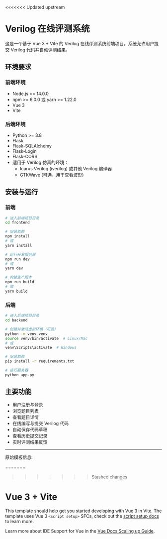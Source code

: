 <<<<<<< Updated upstream
# Verilog 在线评测系统

这是一个基于 Vue 3 + Vite 的 Verilog 在线评测系统前端项目。系统允许用户提交 Verilog 代码并自动评测结果。

## 环境要求

### 前端环境
- Node.js >= 14.0.0
- npm >= 6.0.0 或 yarn >= 1.22.0
- Vue 3
- Vite

### 后端环境
- Python >= 3.8
- Flask
- Flask-SQLAlchemy
- Flask-Login
- Flask-CORS
- 适用于 Verilog 仿真的环境：
  - Icarus Verilog (iverilog) 或其他 Verilog 编译器
  - GTKWave (可选，用于查看波形)

## 安装与运行

### 前端

```bash
# 进入前端项目目录
cd frontend

# 安装依赖
npm install
# 或
yarn install

# 运行开发服务器
npm run dev
# 或
yarn dev

# 构建生产版本
npm run build
# 或
yarn build
```

### 后端

```bash
# 进入后端项目目录
cd backend

# 创建并激活虚拟环境（可选）
python -m venv venv
source venv/bin/activate  # Linux/Mac
# 或
venv\Scripts\activate  # Windows

# 安装依赖
pip install -r requirements.txt

# 运行服务器
python app.py
```

## 主要功能

- 用户注册与登录
- 浏览题目列表
- 查看题目详情
- 在线编写与提交 Verilog 代码
- 自动保存代码草稿
- 查看历史提交记录
- 实时评测结果反馈

---

原始模板信息:

=======
>>>>>>> Stashed changes
# Vue 3 + Vite

This template should help get you started developing with Vue 3 in Vite. The template uses Vue 3 `<script setup>` SFCs, check out the [script setup docs](https://v3.vuejs.org/api/sfc-script-setup.html#sfc-script-setup) to learn more.

Learn more about IDE Support for Vue in the [Vue Docs Scaling up Guide](https://vuejs.org/guide/scaling-up/tooling.html#ide-support).
